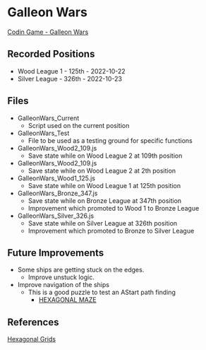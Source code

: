 # Galleon Wars

[Codin Game - Galleon Wars](https://www.codingame.com/multiplayer/bot-programming/galleon-wars)

## Recorded Positions

- Wood League 1 - 125th - 2022-10-22
- Silver League - 326th - 2022-10-23

## Files

- GalleonWars_Current
  - Script used on the current position
- GalleonWars_Test
  - File to be used as a testing ground for specific functions
- GalleonWars_Wood2_109.js
  - Save state while on Wood League 2 at 109th position
- GalleonWars_Wood2_109.js
  - Save state while on Wood League 2 at 2th position
- GalleonWars_Wood1_125.js
  - Save state while on Wood League 1 at 125th position
- GalleonWars_Bronze_347.js
  - Save state while on Bronze League at 347th position
  - Improvement which promoted to Wood 1 to Bronze League
- GalleonWars_Silver_326.js
  - Save state while on Silver League at 326th position
  - Improvement which promoted to Bronze to Silver League

## Future Improvements

- Some ships are getting stuck on the edges.
  - Improve unstuck logic.
- Improve navigation of the ships
  - This is a good puzzle to test an AStart path finding
    - [HEXAGONAL MAZE](https://www.codingame.com/training/medium/hexagonal-maze)

## References

[Hexagonal Grids](https://www.redblobgames.com/grids/hexagons/)
